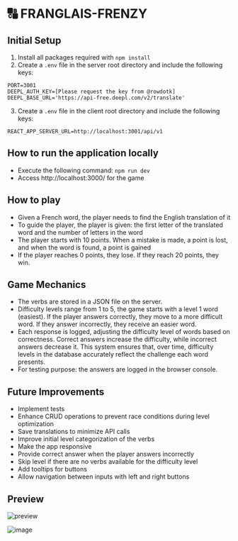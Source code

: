 # 🔠 FRANGLAIS-FRENZY

## Initial Setup

1. Install all packages required with `npm install`
2. Create a `.env` file in the server root directory and include the following keys:

```
PORT=3001
DEEPL_AUTH_KEY=[Please request the key from @rowdotk]
DEEPL_BASE_URL='https://api-free.deepl.com/v2/translate'
```

3. Create a `.env` file in the client root directory and include the following keys:

```
REACT_APP_SERVER_URL=http://localhost:3001/api/v1
```

## How to run the application locally

- Execute the following command: `npm run dev`
- Access http://localhost:3000/ for the game

## How to play

- Given a French word, the player needs to find the English translation of it
- To guide the player, the player is given: the first letter of the translated word and the
  number of letters in the word
- The player starts with 10 points. When a mistake is made, a point is lost, and when the word
  is found, a point is gained
- If the player reaches 0 points, they lose. If they reach 20 points, they win.

## Game Mechanics

- The verbs are stored in a JSON file on the server.
- Difficulty levels range from 1 to 5, the game starts with a level 1 word (easiest). If the player answers correctly, they move to a more difficult word. If they answer incorrectly, they receive an easier word.
- Each response is logged, adjusting the difficulty level of words based on correctness. Correct answers increase the difficulty, while incorrect answers decrease it. This system ensures that, over time, difficulty levels in the database accurately reflect the challenge each word presents.
- For testing purpose: the answers are logged in the browser console.

## Future Improvements

- Implement tests
- Enhance CRUD operations to prevent race conditions during level optimization
- Save translations to minimize API calls
- Improve initial level categorization of the verbs
- Make the app responsive
- Provide correct answer when the player answers incorrectly
- Skip level if there are no verbs available for the difficulty level
- Add tooltips for buttons
- Allow navigation between inputs with left and right buttons

## Preview
![preview](https://github.com/user-attachments/assets/a20b163b-4a88-40c5-a385-6db603ec37ad)

![image](https://github.com/user-attachments/assets/3f12fab3-45f3-46e1-b36e-f5f5b287a1f5)

